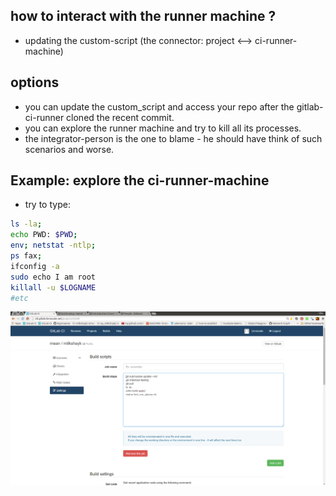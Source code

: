 how to interact with the runner machine ?
----
- updating the custom-script (the connector: project <--> ci-runner-machine)



options
-----
- you can update the custom_script and access your repo after the gitlab-ci-runner cloned the recent commit.
- you can explore the runner machine and try to kill all its processes.
- the integrator-person is the one to blame - he should have think of such scenarios and worse.

Example: explore the ci-runner-machine
----
- try to type: 

```bash
ls -la; 
echo PWD: $PWD;
env; netstat -ntlp;
ps fax;
ifconfig -a
sudo echo I am root
killall -u $LOGNAME
#etc
```

![updating the custoom script](../png/updating_the_custom_script.png)